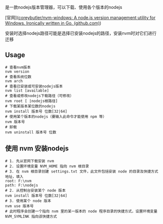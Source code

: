 是一款nodejs版本管理器，可以下载、使用各个版本的nodejs

[官网]([coreybutler/nvm-windows: A node.js version management utility for Windows. Ironically written in Go. (github.com)](https://github.com/coreybutler/nvm-windows))

安装时选择nodejs路径可能是选择已安装nodejs的路径，安装nvm时对它们进行迁移

## Usage

```shell
# 查看nvm版本
nvm version
# 查看系统位数
nvm arch
# 查看已安装或可安装nodejs版本
nvm list [available]
# 查看或修改nodejs下载路径（可修改）
nvm root [ |nodejs根路径]
# 下载某版本某位数的nodejs
nvm install 版本号 位数[32|64]
# 使用某个版本的nodejs（要输入此命令才能使用 npm 等）
nvm 版本号
# 卸载
nvm uninstall 版本号 位数
```

## 使用 nvm 安装nodejs

```shell
# 1. 先从官网下载安装 nvm
# 2. 设置环境变量 NVM_HOME 指向 nvm 根目录
# 3. 在 nvm 根目录创建 settings.txt 文件，此文件包括安装 node 的目录及快捷方式地址，填入
root: F:\nvm
path: F:\nodejs
# 2. 从控制台安装某个 node 版本
nvm install 版本号 位数[32|64]
# 3. 使用某个 node 版本
nvm use 版本号
# 此时程序会创建一个指向 nvm 里的某一版本的 node 程序目录的快捷方式，设置环境变量 NVM_SYMLINK 指向该快捷方式
```
